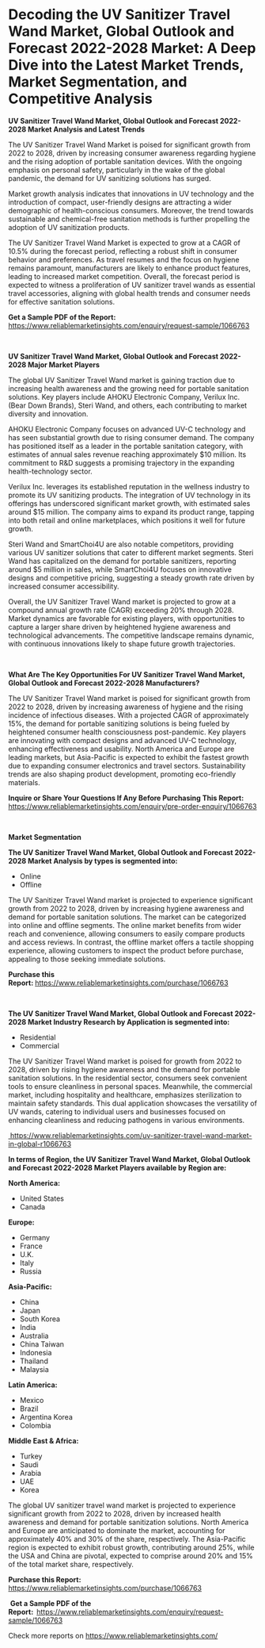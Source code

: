 <p><h1>Decoding the UV Sanitizer Travel Wand Market, Global Outlook and Forecast 2022-2028 Market: A Deep Dive into the Latest Market Trends, Market Segmentation, and Competitive Analysis</h1></p><p><strong>UV Sanitizer Travel Wand Market, Global Outlook and Forecast 2022-2028 Market Analysis and Latest Trends</strong></p>
<p><p>The UV Sanitizer Travel Wand Market is poised for significant growth from 2022 to 2028, driven by increasing consumer awareness regarding hygiene and the rising adoption of portable sanitation devices. With the ongoing emphasis on personal safety, particularly in the wake of the global pandemic, the demand for UV sanitizing solutions has surged. </p><p>Market growth analysis indicates that innovations in UV technology and the introduction of compact, user-friendly designs are attracting a wider demographic of health-conscious consumers. Moreover, the trend towards sustainable and chemical-free sanitation methods is further propelling the adoption of UV sanitization products.</p><p>The UV Sanitizer Travel Wand Market is expected to grow at a CAGR of 10.5% during the forecast period, reflecting a robust shift in consumer behavior and preferences. As travel resumes and the focus on hygiene remains paramount, manufacturers are likely to enhance product features, leading to increased market competition. Overall, the forecast period is expected to witness a proliferation of UV sanitizer travel wands as essential travel accessories, aligning with global health trends and consumer needs for effective sanitation solutions.</p></p>
<p><strong>Get a Sample PDF of the Report:&nbsp;</strong> <a href="https://www.reliablemarketinsights.com/enquiry/request-sample/1066763?utm_campaign=2244&utm_medium=2&utm_source=Github&utm_content=ia&utm_term=21032025&utm_id=uv-sanitizer-travel-wand-market-global-outlook-and-forecast-2022-2028">https://www.reliablemarketinsights.com/enquiry/request-sample/1066763</a></p>
<p>&nbsp;</p>
<p><strong>UV Sanitizer Travel Wand Market, Global Outlook and Forecast 2022-2028 Major Market Players</strong></p>
<p><p>The global UV Sanitizer Travel Wand market is gaining traction due to increasing health awareness and the growing need for portable sanitation solutions. Key players include AHOKU Electronic Company, Verilux Inc. (Bear Down Brands), Steri Wand, and others, each contributing to market diversity and innovation.</p><p>AHOKU Electronic Company focuses on advanced UV-C technology and has seen substantial growth due to rising consumer demand. The company has positioned itself as a leader in the portable sanitation category, with estimates of annual sales revenue reaching approximately $10 million. Its commitment to R&D suggests a promising trajectory in the expanding health-technology sector.</p><p>Verilux Inc. leverages its established reputation in the wellness industry to promote its UV sanitizing products. The integration of UV technology in its offerings has underscored significant market growth, with estimated sales around $15 million. The company aims to expand its product range, tapping into both retail and online marketplaces, which positions it well for future growth.</p><p>Steri Wand and SmartChoi4U are also notable competitors, providing various UV sanitizer solutions that cater to different market segments. Steri Wand has capitalized on the demand for portable sanitizers, reporting around $5 million in sales, while SmartChoi4U focuses on innovative designs and competitive pricing, suggesting a steady growth rate driven by increased consumer accessibility.</p><p>Overall, the UV Sanitizer Travel Wand market is projected to grow at a compound annual growth rate (CAGR) exceeding 20% through 2028. Market dynamics are favorable for existing players, with opportunities to capture a larger share driven by heightened hygiene awareness and technological advancements. The competitive landscape remains dynamic, with continuous innovations likely to shape future growth trajectories.</p></p>
<p>&nbsp;</p>
<p><strong>What Are The Key Opportunities For UV Sanitizer Travel Wand Market, Global Outlook and Forecast 2022-2028 Manufacturers?</strong></p>
<p><p>The UV Sanitizer Travel Wand market is poised for significant growth from 2022 to 2028, driven by increasing awareness of hygiene and the rising incidence of infectious diseases. With a projected CAGR of approximately 15%, the demand for portable sanitizing solutions is being fueled by heightened consumer health consciousness post-pandemic. Key players are innovating with compact designs and advanced UV-C technology, enhancing effectiveness and usability. North America and Europe are leading markets, but Asia-Pacific is expected to exhibit the fastest growth due to expanding consumer electronics and travel sectors. Sustainability trends are also shaping product development, promoting eco-friendly materials.</p></p>
<p><strong>Inquire or Share Your Questions If Any Before Purchasing This Report:</strong> <a href="https://www.reliablemarketinsights.com/enquiry/pre-order-enquiry/1066763?utm_campaign=2244&utm_medium=2&utm_source=Github&utm_content=ia&utm_term=21032025&utm_id=uv-sanitizer-travel-wand-market-global-outlook-and-forecast-2022-2028">https://www.reliablemarketinsights.com/enquiry/pre-order-enquiry/1066763</a></p>
<p>&nbsp;</p>
<p><strong>Market Segmentation</strong></p>
<p><strong>The UV Sanitizer Travel Wand Market, Global Outlook and Forecast 2022-2028 Market Analysis by types is segmented into:</strong></p>
<p><ul><li>Online</li><li>Offline</li></ul></p>
<p><p>The UV Sanitizer Travel Wand market is projected to experience significant growth from 2022 to 2028, driven by increasing hygiene awareness and demand for portable sanitation solutions. The market can be categorized into online and offline segments. The online market benefits from wider reach and convenience, allowing consumers to easily compare products and access reviews. In contrast, the offline market offers a tactile shopping experience, allowing customers to inspect the product before purchase, appealing to those seeking immediate solutions.</p></p>
<p><strong>Purchase this Report:&nbsp;</strong><a href="https://www.reliablemarketinsights.com/purchase/1066763?utm_campaign=2244&utm_medium=2&utm_source=Github&utm_content=ia&utm_term=21032025&utm_id=uv-sanitizer-travel-wand-market-global-outlook-and-forecast-2022-2028">https://www.reliablemarketinsights.com/purchase/1066763</a></p>
<p>&nbsp;</p>
<p><strong>The UV Sanitizer Travel Wand Market, Global Outlook and Forecast 2022-2028 Market Industry Research by Application is segmented into:</strong></p>
<p><ul><li>Residential</li><li>Commercial</li></ul></p>
<p><p>The UV Sanitizer Travel Wand market is poised for growth from 2022 to 2028, driven by rising hygiene awareness and the demand for portable sanitation solutions. In the residential sector, consumers seek convenient tools to ensure cleanliness in personal spaces. Meanwhile, the commercial market, including hospitality and healthcare, emphasizes sterilization to maintain safety standards. This dual application showcases the versatility of UV wands, catering to individual users and businesses focused on enhancing cleanliness and reducing pathogens in various environments.</p></p>
<p><a href="https://www.reliablemarketinsights.com/uv-sanitizer-travel-wand-market-in-global-r1066763?utm_campaign=2244&utm_medium=2&utm_source=Github&utm_content=ia&utm_term=21032025&utm_id=uv-sanitizer-travel-wand-market-global-outlook-and-forecast-2022-2028">&nbsp;https://www.reliablemarketinsights.com/uv-sanitizer-travel-wand-market-in-global-r1066763</a></p>
<p><strong>In terms of Region, the UV Sanitizer Travel Wand Market, Global Outlook and Forecast 2022-2028 Market Players available by Region are:</strong></p>
<p>
    <p> <strong> North America: </strong>
        <ul>
            <li>United States</li>
            <li>Canada</li>
        </ul>
        </p> 
    <p> <strong> Europe: </strong>
        <ul>
            <li>Germany</li>
            <li>France</li>
            <li>U.K.</li>
            <li>Italy</li>
            <li>Russia</li>
        </ul>
        </p> 
    <p> <strong> Asia-Pacific: </strong>
        <ul>
            <li>China</li>
            <li>Japan</li>
            <li>South Korea</li>
            <li>India</li>
            <li>Australia</li>
            <li>China Taiwan</li>
            <li>Indonesia</li>
            <li>Thailand</li>
            <li>Malaysia</li>
        </ul>
        </p> 
    <p> <strong> Latin America: </strong>
        <ul>
            <li>Mexico</li>
            <li>Brazil</li>
            <li>Argentina Korea</li>
            <li>Colombia</li>
        </ul>
        </p> 
    <p> <strong> Middle East & Africa: </strong>
        <ul>
            <li>Turkey</li>
            <li>Saudi</li>
            <li>Arabia</li>
            <li>UAE</li>
            <li>Korea</li>
        </ul>
    </p>
    </p>
<p><p>The global UV sanitizer travel wand market is projected to experience significant growth from 2022 to 2028, driven by increased health awareness and demand for portable sanitization solutions. North America and Europe are anticipated to dominate the market, accounting for approximately 40% and 30% of the share, respectively. The Asia-Pacific region is expected to exhibit robust growth, contributing around 25%, while the USA and China are pivotal, expected to comprise around 20% and 15% of the total market share, respectively.</p></p>
<p><strong>Purchase this Report: </strong><a href="https://www.reliablemarketinsights.com/purchase/1066763?utm_campaign=2244&utm_medium=2&utm_source=Github&utm_content=ia&utm_term=21032025&utm_id=uv-sanitizer-travel-wand-market-global-outlook-and-forecast-2022-2028">https://www.reliablemarketinsights.com/purchase/1066763</a></p>
<p>&nbsp;<strong>Get a Sample PDF of the Report:&nbsp;&nbsp;</strong><a href="https://www.reliablemarketinsights.com/enquiry/request-sample/1066763?utm_campaign=2244&utm_medium=2&utm_source=Github&utm_content=ia&utm_term=21032025&utm_id=uv-sanitizer-travel-wand-market-global-outlook-and-forecast-2022-2028">https://www.reliablemarketinsights.com/enquiry/request-sample/1066763</a></p>
<p><strong></strong></p>
<p>Check more reports on <a href="https://www.reliablemarketinsights.com/?utm_campaign=2244&utm_medium=2&utm_source=Github&utm_content=ia&utm_term=21032025&utm_id=uv-sanitizer-travel-wand-market-global-outlook-and-forecast-2022-2028">https://www.reliablemarketinsights.com/</a></p>